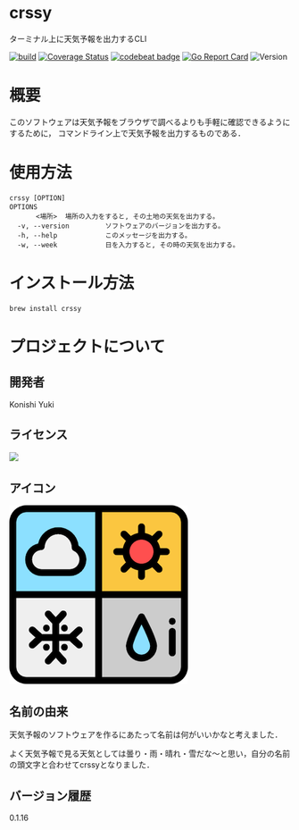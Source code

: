 # crssy
ターミナル上に天気予報を出力するCLI

[![build](https://github.com/YukiKonishi/crssy/actions/workflows/build.yml/badge.svg)](https://github.com/YukiKonishi/crssy/actions/workflows/build.yml)
[![Coverage Status](https://coveralls.io/repos/github/YukiKonishi/crssy/badge.svg?branch=main)](https://coveralls.io/github/YukiKonishi/crssy?branch=main)
[![codebeat badge](https://codebeat.co/badges/e1177bcd-c6fd-4e16-9c94-6db128b394cb)](https://codebeat.co/projects/github-com-yukikonishi-crssy-main)
[![Go Report Card](https://goreportcard.com/badge/github.com/YukiKonishi/crssy)](https://goreportcard.com/report/github.com/YukiKonishi/crssy)
![Version](https://img.shields.io/badge/Version-0.1.16-informational)


# 概要
このソフトウェアは天気予報をブラウザで調べるよりも手軽に確認できるようにするために，
コマンドライン上で天気予報を出力するものである．

# 使用方法
```
crssy [OPTION]
OPTIONS
　　　　<場所>  場所の入力をすると, その土地の天気を出力する。
  -v, --version         ソフトウェアのバージョンを出力する。
  -h, --help            このメッセージを出力する。
  -w, --week            日を入力すると, その時の天気を出力する。
```

# インストール方法
```
brew install crssy
```
# プロジェクトについて
## 開発者
Konishi Yuki
## ライセンス
![](https://img.shields.io/github/license/YukiKonishi/crssy)
## アイコン
![](pictures/static/weather-news.png)
## 名前の由来
天気予報のソフトウェアを作るにあたって名前は何がいいかなと考えました．

よく天気予報で見る天気としては曇り・雨・晴れ・雪だな〜と思い，自分の名前の頭文字と合わせてcrssyとなりました．
## バージョン履歴
0.1.16
